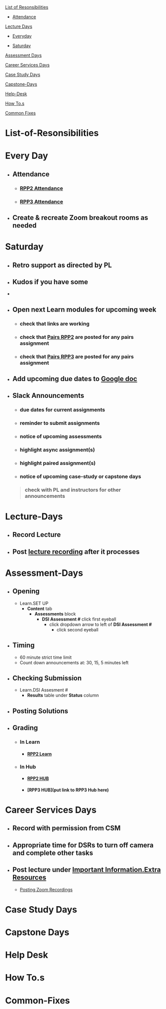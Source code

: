 [List of Resonsibilities](#List-of-Resonsibilities)     
-  [Attendance](#Attendance)

[Lecture Days](#Lecture-Days)  

- [Everyday](#Everyday)    

- [Saturday](#Saturday-Stuff)  
  
[Assessment Days](#Assessment-Days)  

[Career Services Days](#Career-Services-Days)  

[Case Study Days](#Case-Study-Days)  

[Capstone-Days](#Capstone-Days)  

[Help-Desk](#Help-Desk)  

[How To.s](#How-To.s)  

[Common Fixes](#Common-Fixes)   


 # List-of-Resonsibilities  

 # Every Day  
 - ## Attendance  

    - ### [RPP2 Attendance](https://docs.google.com/spreadsheets/d/1zKjOJaTR9sQPTJTx0CW0xDahaO7IezT92HvThWh82Gk/edit#gid=373849433)   

    - ### [RPP3 Attendance]()   

- ## Create & recreate Zoom breakout rooms as needed   



# Saturday    
- ## Retro support as directed by PL  
- ## Kudos if you have some  
-   
- ## Open next Learn modules for upcoming week  

  - ### check that links are working  

  - ### check that [Pairs RPP2](https://docs.google.com/spreadsheets/d/1VcBQ9OE8YPqudsBuj6NNbmeWkR7uR8n_VgK8BTgd6TQ/edit#gid=0) are posted for any pairs assignment  

  - ### check that [Pairs RPP3]() are posted for any pairs assignment

- ## Add upcoming due dates to [Google doc](https://docs.google.com/spreadsheets/d/1HxucDS629qxuQ1Jy0567M1yIHwIcAyquH5xWe5xL74c/edit#gid=0)

- ## Slack Announcements
  - ### due dates for current assignments
  - ### reminder to submit assignments
  - ### notice of upcoming assessments
  - ### highlight async assignment(s)
  - ### highlight paired assignment(s)
  - ### notice of upcoming case-study or capstone days  
  > ### check with PL and instructors for other announcements


 # Lecture-Days     

- ## Record Lecture

- ## Post [lecture recording](https://zoom.us/) after it processes

 # Assessment-Days  

 - ## Opening
   - Learn.SET UP
     - **Content** tab
       - **Assessments** block
         - **DSI Assessment #** click first eyeball
           - click dropdown arrow to left of **DSI Assessment #**
             - click second eyeball

 - ## Timing  
   - 60 minute strict time limit
   - Count down announcements at: 30, 15, 5 minutes left

 - ## Checking Submission
   - Learn.DSI Assesment #  
     - **Results** table under **Status** column

 - ## Posting Solutions

 - ## Grading

   - ### In Learn  

     - #### [RPP2 Learn]()

   - ### In Hub

     - #### [RPP2 HUB](https://docs.google.com/spreadsheets/d/1zKjOJaTR9sQPTJTx0CW0xDahaO7IezT92HvThWh82Gk/edit#gid=231386871)  

     - #### [RPP3 HUB](put link to RPP3 Hub here)

 # Career Services Days  

 - ## Record with permission from CSM

 - ## Appropriate time for DSRs to turn off camera and complete other tasks

 - ## Post lecture under [Important Information.Extra Resources](https://learn-2.galvanize.com/cohorts/2432/blocks/824/content_files/01-subject/09-class-resources.md)
   - [Posting Zoom Recordings](#Posting-Zoom-Recordings)

# Case Study Days  

# Capstone Days  

# Help Desk  

# How To.s

# Common-Fixes